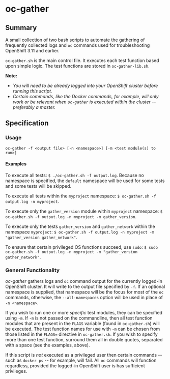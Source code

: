 # oc-gather

## Summary
A small collection of two bash scripts to automate the gathering of frequently collected logs and ``oc`` commands used for troubleshooting OpenShift 3.11 and earlier.

``oc-gather.sh`` is the main control file. It executes each test function based upon simple logic. The test functions are stored in ``oc-gather-lib.sh``. 

**Note:**

- *You will need to be already logged into your OpenShift cluster before running this script.*
- *Certain commands, like the Docker commands, for example, will only work or be relevant when ``oc-gather`` is executed within the cluster -- preferably a master.*

## Specification
### Usage
``oc-gather -f <output file> [-n <namespace>] [-m <test module(s) to run>]``

#### Examples
To execute all tests: ``$ ./oc-gather.sh -f output.log``. Because no namespace is specified, the ``default`` namespace will be used for some tests and some tests will be skipped.

To execute all tests within the ``myproject`` namespace: ``$ oc-gather.sh -f output.log -n myproject``.

To execute only the ``gather_version`` module within ``myproject`` namespace: ``$ oc-gather.sh -f output.log -n myproject -m gather_version``.

To execute only the tests ``gather_version`` and ``gather_network`` within the namespace ``myproject``: ``$ oc-gather.sh -f output.log -n myproject -m "gather_version gather_network"``.

To ensure that certain privileged OS functions succeed, use ``sudo``: ``$ sudo oc-gather.sh -f output.log -n myproject -m "gather_version gather_network"``.

### General Functionality
*oc-gather* gathers logs and ``oc`` command output for the currently logged-in OpenShift cluster. It will write to the output file specified by ``-f``. If an optional namespace is supplied, that namespace will be the focus for most of the ``oc`` commands, otherwise, the ``--all-namespaces`` option will be used in place of ``-n <namespace>``.

If you wish to run one or more *specific* test modules, they can be specified using ``-m``. If ``-m`` is not passed on the commandline, then all test function modules that are present in the ``FLAGS`` variable (found in ``oc-gather.sh``) will be executed. The test function names for use with ``-m`` can be chosen from those listed in the ``FLAGS=`` directive in ``oc-gather.sh``. If you wish to specify more than one test function, surround them all in double quotes, separated with a space (see the examples, above).

If this script is *not* executed as a privileged user then certain commands -- such as ``docker ps`` -- for example, will fail. All ``oc`` commands will function regardless, provided the logged-in OpenShift user is has sufficient privileges.
